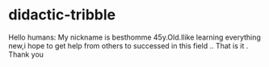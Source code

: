 # didactic-tribble
Hello humans:
My nickname is besthomme 45y.Old.Ilike learning everything new,i hope to get help from others to successed in this field ..
That is it .
Thank you
